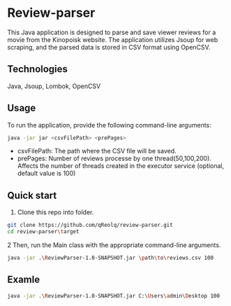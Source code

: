# Review-parser

This Java application is designed to parse and save viewer reviews for a movie from the Kinopoisk website.
The application utilizes Jsoup for web scraping, and the parsed data is stored in CSV format using OpenCSV.

## Technologies
Java, Jsoup, Lombok, OpenCSV

## Usage
To run the application, provide the following command-line arguments:
```Bash
java -jar jar <csvFilePath> <prePages>
```
* csvFilePath: The path where the CSV file will be saved.
* prePages: Number of reviews processe by one thread(50,100,200). Affects the number of threads created in the executor service (optional, default value is 100)

## Quick start
1. Clone this repo into folder.

```Bash
git clone https://github.com/qReolq/review-parser.git
cd review-parser\target
```
2 Then, run the Main class with the appropriate command-line arguments.
```Bash
java -jar .\ReviewParser-1.0-SNAPSHOT.jar \path\to\reviews.csv 100
```

## Examle
```Bash
java -jar .\ReviewParser-1.0-SNAPSHOT.jar C:\Users\admin\Desktop 100
```
